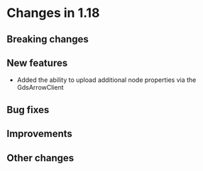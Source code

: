 # Changes in 1.18

## Breaking changes

## New features

* Added the ability to upload additional node properties via the GdsArrowClient


## Bug fixes


## Improvements


## Other changes
